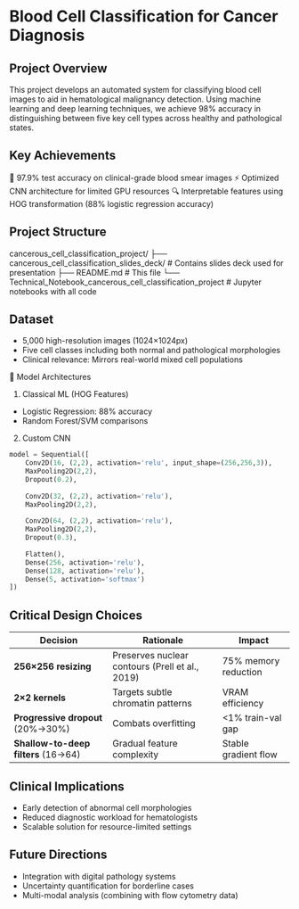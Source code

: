# Blood Cell Classification for Cancer Diagnosis

## Project Overview

This project develops an automated system for classifying blood cell images to aid in hematological malignancy detection. Using machine learning and deep learning techniques, we achieve 98% accuracy in distinguishing between five key cell types across healthy and pathological states.

## Key Achievements
🎯 97.9% test accuracy on clinical-grade blood smear images
⚡ Optimized CNN architecture for limited GPU resources
🔍 Interpretable features using HOG transformation (88% logistic regression accuracy)

## Project Structure
cancerous_cell_classification_project/
├── cancerous_cell_classification_slides_deck/                 # Contains slides deck used for presentation
├── README.md                                                  # This file
└── Technical_Notebook_cancerous_cell_classification_project   # Jupyter notebooks with all code

## Dataset
- 5,000 high-resolution images (1024×1024px)
- Five cell classes including both normal and pathological morphologies
- Clinical relevance: Mirrors real-world mixed cell populations

🤖 Model Architectures
1. Classical ML (HOG Features)
  - Logistic Regression: 88% accuracy
  - Random Forest/SVM comparisons
2. Custom CNN
```python
model = Sequential([
    Conv2D(16, (2,2), activation='relu', input_shape=(256,256,3)),
    MaxPooling2D(2,2),
    Dropout(0.2),
    
    Conv2D(32, (2,2), activation='relu'),
    MaxPooling2D(2,2),
    
    Conv2D(64, (2,2), activation='relu'),
    MaxPooling2D(2,2),
    Dropout(0.3),
    
    Flatten(),
    Dense(256, activation='relu'),
    Dense(128, activation='relu'),
    Dense(5, activation='softmax')
])
```

## Critical Design Choices

| Decision | Rationale | Impact |
|----------|-----------|--------|
| **256×256 resizing** | Preserves nuclear contours (Prell et al., 2019) | 75% memory reduction |
| **2×2 kernels** | Targets subtle chromatin patterns | VRAM efficiency |
| **Progressive dropout** (20%→30%) | Combats overfitting | <1% train-val gap |
| **Shallow-to-deep filters** (16→64) | Gradual feature complexity | Stable gradient flow |

## Clinical Implications
- Early detection of abnormal cell morphologies
- Reduced diagnostic workload for hematologists
- Scalable solution for resource-limited settings

## Future Directions
- Integration with digital pathology systems
- Uncertainty quantification for borderline cases
- Multi-modal analysis (combining with flow cytometry data)
